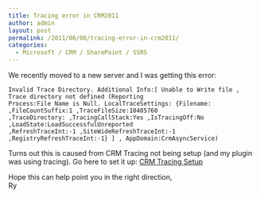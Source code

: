 ```yaml
---
title: Tracing error in CRM2011
author: admin
layout: post
permalink: /2011/06/08/tracing-error-in-crm2011/
categories:
  - Microsoft / CRM / SharePoint / SSRS
---
```



We recently moved to a new server and I was getting this error:

    Invalid Trace Directory. Additional Info:[ Unable to Write file , Trace directory not defined (Reporting 
    Process:File Name is Null. LocalTraceSettings: {Filename:  ,FileCountSuffix:1 ,TraceFileSize:10485760 
    ,TraceDirectory: ,TracingCallStack:Yes ,IsTracingOff:No ,LoadState:LoadSuccessfulUnreported 
    ,RefreshTraceInt:-1 ,SiteWideRefreshTraceInt:-1 ,RegistryRefreshTraceInt:-1} ] , AppDomain:CrmAsyncService)

Turns out this is caused from CRM Tracing not being setup (and my plugin was using tracing). Go here to set it up: [CRM Tracing Setup][1]

 [1]: http://support.microsoft.com/kb/907490

Hope this can help point you in the right direction,  
Ry